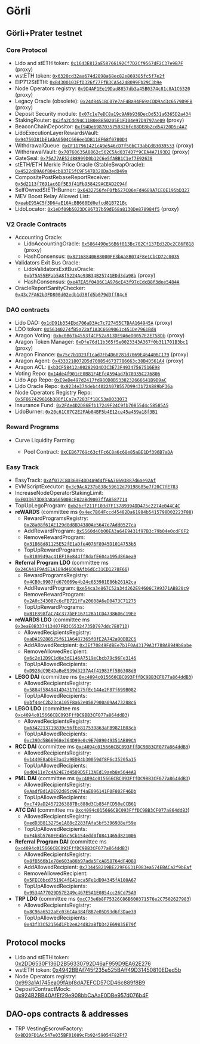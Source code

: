# Görli

## Görli+Prater testnet

### Core Protocol

- Lido and stETH token: [`0x1643E812aE58766192Cf7D2Cf9567dF2C37e9B7F`](https://goerli.etherscan.io/address/0x1643E812aE58766192Cf7D2Cf9567dF2C37e9B7F) (proxy)
- wstETH token: [`0x6320cd32aa674d2898a68ec82e869385fc5f7e2f`](https://goerli.etherscan.io/address/0x6320cd32aa674d2898a68ec82e869385fc5f7e2f)
- EIP712StETH: [`0xB4300103FfD326f77FfB3CA54248099Fb29C3b9e`](https://goerli.etherscan.io/address/0xB4300103FfD326f77FfB3CA54248099Fb29C3b9e)
- Node Operators registry: [`0x9D4AF1Ee19Dad8857db3a45B0374c81c8A1C6320`](https://goerli.etherscan.io/address/0x9D4AF1Ee19Dad8857db3a45B0374c81c8A1C6320) (proxy)
- Legacy Oracle (obsolete): [`0x24d8451BC07e7aF4Ba94F69aCDD9ad3c6579D9FB`](https://goerli.etherscan.io/address/0x24d8451BC07e7aF4Ba94F69aCDD9ad3c6579D9FB) (proxy)
- Deposit Security module: [`0x07c1e7eDC8a19c9A9b936DecDd531a6365D2a434`](https://goerli.etherscan.io/address/0x07c1e7eDC8a19c9A9b936DecDd531a6365D2a434)
- StakingRouter: [`0x2fa2Cdd94C11B0e8B50205E1F304e97D9797ae09`](https://goerli.etherscan.io/address/0x2fa2Cdd94C11B0e8B50205E1F304e97D9797ae09) (proxy)
- BeaconChainDepositor: [`0xf94De698703575932bfc88DE8b2cd54720D5c4A7`](https://goerli.etherscan.io/address/0xf94De698703575932bfc88DE8b2cd54720D5c4A7)
- LidoExecutionLayerRewardsVault: [`0x94750381bE1AbA0504C666ee1DB118F68f0780D4`](https://goerli.etherscan.io/address/0x94750381bE1AbA0504C666ee1DB118F68f0780D4)
- WithdrawalQueue: [`0xCF117961421cA9e546cD7f50bC73abCdB3039533`](https://goerli.etherscan.io/address/0xCF117961421cA9e546cD7f50bC73abCdB3039533) (proxy)
- WithdrawalVault: [`0x70760635A8862c562C5Ad0374D7f9CEA4A7193D2`](https://goerli.etherscan.io/address/0x70760635A8862c562C5Ad0374D7f9CEA4A7193D2) (proxy)
- GateSeal: [`0x75A77AE52d88999D0b12C6e5fABB1C1ef7E92638`](https://goerli.etherscan.io/address/0x75A77AE52d88999D0b12C6e5fABB1C1ef7E92638)
- stETH/ETH Merkle Price Oracle (StableSwapOracle): [`0x4522dB9A6f804cb837E5fC9F547D320Da3edD49a`](https://goerli.etherscan.io/address/0x4522dB9A6f804cb837E5fC9F547D320Da3edD49a)
- CompositePostRebaseReportReceiver: [`0x5d2113f7691ac6Df5E3f41Fb938429ACEAD2C94f`](https://goerli.etherscan.io/address/0x5d2113f7691ac6Df5E3f41Fb938429ACEAD2C94f)
- SelfOwnedStETHBurner: [`0x6432756feF0fb527C06eFd4689A7CE0E195bD327`](https://goerli.etherscan.io/address/0x6432756feF0fb527C06eFd4689A7CE0E195bD327)
- MEV Boost Relay Allowed List: [`0xeabE95AC5f3D64aE16AcBB668Ed0efcd81B721Bc`](https://goerli.etherscan.io/address/0xeabe95ac5f3d64ae16acbb668ed0efcd81b721bc)
- LidoLocator: [`0x1eDf09b5023DC86737b59dE68a8130De878984f5`](https://goerli.etherscan.io/address/0x1eDf09b5023DC86737b59dE68a8130De878984f5) (proxy)

### V2 Oracle Contracts

- Accounting Oracle:
    - LidoAccountingOracle: [`0x5864490e56B6f013Bc702Cf137Ed32Dc2C86F818`](https://goerli.etherscan.io/address/0x5864490e56B6f013Bc702Cf137Ed32Dc2C86F818) (proxy)
    - HashConsensus: [`0x821688406B8000FE3bAa8B074F8e1CbCD72c0035`](https://goerli.etherscan.io/address/0x821688406B8000FE3bAa8B074F8e1CbCD72c0035)
- Validators Exit Bus Oracle:
    - LidoValidatorsExitBusOracle: [`0xb75A55EFab5A8f5224Ae93B34B25741EDd3da98b`](https://goerli.etherscan.io/address/0xb75A55EFab5A8f5224Ae93B34B25741EDd3da98b) (proxy)
    - HashConsensus: [`0xe47EA5f0406C1A976cE43f97cEdcB8f3dee5484A`](https://goerli.etherscan.io/address/0xe47EA5f0406C1A976cE43f97cEdcB8f3dee5484A)
- OracleReportSanityChecker: [`0x43c7FA62b3FD800d02edb1d38fd5b079d3ff84c6`](https://goerli.etherscan.io/address/0x43c7FA62b3FD800d02edb1d38fd5b079d3ff84c6)

### DAO contracts

- Lido DAO: [`0x1dD91b354Ebd706aB3Ac7c727455C7BAA164945A`](https://goerli.etherscan.io/address/0x1dD91b354Ebd706aB3Ac7c727455C7BAA164945A) (proxy)
- LDO token: [`0x56340274fB5a72af1A3C6609061c451De7961Bd4`](https://goerli.etherscan.io/address/0x56340274fB5a72af1A3C6609061c451De7961Bd4)
- Aragon Voting: [`0xbc0B67b4553f4CF52a913DE9A6eD0057E2E758Db`](https://goerli.etherscan.io/address/0xbc0B67b4553f4CF52a913DE9A6eD0057E2E758Db) (proxy)
- Aragon Token Manager: [`0xDfe76d11b365f5e0023343A367f0b311701B3bc1`](https://goerli.etherscan.io/address/0xDfe76d11b365f5e0023343A367f0b311701B3bc1) (proxy)
- Aragon Finance: [`0x75c7b1D23f1cad7Fb4D60281d7069E46440BC179`](https://goerli.etherscan.io/address/0x75c7b1D23f1cad7Fb4D60281d7069E46440BC179) (proxy)
- Aragon Agent: [`0x4333218072D5d7008546737786663c38B4D561A4`](https://goerli.etherscan.io/address/0x4333218072D5d7008546737786663c38B4D561A4) (proxy)
- Aragon ACL: [`0xb3CF58412a00282934D3C3E73F49347567516E98`](https://goerli.etherscan.io/address/0xb3CF58412a00282934D3C3E73F49347567516E98)
- Voting Repo: [`0x14de4f901cE0B81F4EfcA594ad7b70935C276806`](https://goerli.etherscan.io/address/0x14de4f901cE0B81F4EfcA594ad7b70935C276806)
- Lido App Repo: [`0xE9eDe497d2417fd980D8B5338232666641B9B9aC`](https://goerli.etherscan.io/address/0xE9eDe497d2417fd980D8B5338232666641B9B9aC)
- Lido Oracle Repo: [`0x9234e37Adeb44022A078557D9943b72AB89bF36a`](https://goerli.etherscan.io/address/0x9234e37Adeb44022A078557D9943b72AB89bF36a)
- Node Operators Registry Repo: [`0x5F867429616b380f1Ca7a7283Ff18C53a0033073`](https://goerli.etherscan.io/address/0x5F867429616b380f1Ca7a7283Ff18C53a0033073)
- Insurance Fund: [`0x2FAe4D2D86Efb17249F24C9fb70855d4c58585A5`](https://goerli.etherscan.io/address/0x2FAe4D2D86Efb17249F24C9fb70855d4c58585A5)
- LidoBurner: [`0x20c61C07C2E2FAb04BF5b4E12ce45a459a18f3B1`](https://goerli.etherscan.io/address/0x20c61C07C2E2FAb04BF5b4E12ce45a459a18f3B1)

### Reward Programs

- Curve Liquidity Farming:

  - Pool Contract: [`0xCEB67769c63cfFc6C8a6c68e85aBE1Df396B7aDA`](https://goerli.etherscan.io/address/0xCEB67769c63cfFc6C8a6c68e85aBE1Df396B7aDA)

### Easy Track

- EasyTrack: [`0xAf072C8D368E4DD4A9d4fF6A76693887d6ae92Af`](https://goerli.etherscan.io/address/0xAf072C8D368E4DD4A9d4fF6A76693887d6ae92Af)
- EVMScriptExecutor: [`0x3c9AcA237b838c59612d79198685e7f20C7fE783`](https://goerli.etherscan.io/address/0x3c9AcA237b838c59612d79198685e7f20C7fE783)
- IncreaseNodeOperatorStakingLimit: [`0xE033673D83a8a60500BcE02aBd9007ffAB587714`](https://goerli.etherscan.io/address/0xE033673D83a8a60500BcE02aBd9007ffAB587714)
- TopUpLegoProgram: [`0xb2bcf211F103d7F13789394DD475c2274e044C4C`](https://goerli.etherscan.io/address/0xb2bcf211F103d7F13789394DD475c2274e044C4C)
- **reWARDS** (committee ms [`0x4ec7B04Fccd45482Da61984b5415798D02223F88`](https://goerli.etherscan.io/address/0x4ec7B04Fccd45482Da61984b5415798D02223F88))
  - RewardProgramsRegistry: [`0x28a08f61AE129d0d8BD4380Ae5647e7Add0527ca`](https://goerli.etherscan.io/address/0x28a08f61AE129d0d8BD4380Ae5647e7Add0527ca)
  - AddRewardProgram: [`0x5560d40b00EA3a64E9431f97B3c79b04e0cdF6F2`](https://goerli.etherscan.io/address/0x5560d40b00EA3a64E9431f97B3c79b04e0cdF6F2)
  - RemoveRewardProgram: [`0x31B68d81125E52fE1aDfe4076F8945D1014753b5`](https://goerli.etherscan.io/address/0x31B68d81125E52fE1aDfe4076F8945D1014753b5)
  - TopUpRewardPrograms: [`0x8180949ac41EF18e844ff8dafE604a195d86Aea9`](https://goerli.etherscan.io/address/0x8180949ac41EF18e844ff8dafE604a195d86Aea9)
- **Referral Program LDO** (committee ms [`0x24CA41F9AdE1A189d46D69Afb6dCc31CD1278F66`](https://goerli.etherscan.io/address/0x24CA41F9AdE1A189d46D69Afb6dCc31CD1278F66))
  - RewardProgramsRegistry: [`0x4CB0c9987fd670069e4b24c653981E86b261A2ca`](https://goerli.etherscan.io/address/0x4CB0c9987fd670069e4b24c653981E86b261A2ca)
  - AddRewardProgram: [`0xe54ca3e867C52a34d262E94606C7A9371AB820c9`](https://goerli.etherscan.io/address/0xe54ca3e867C52a34d262E94606C7A9371AB820c9)
  - RemoveRewardProgram: [`0x2A0c343087c6cFB721fFa20608A6eD0473C71275`](https://goerli.etherscan.io/address/0x2A0c343087c6cFB721fFa20608A6eD0473C71275)
  - TopUpRewardPrograms: [`0xB1E898faC74c377bEF16712Ba1CD4738606c19Ee`](https://goerli.etherscan.io/address/0xB1E898faC74c377bEF16712Ba1CD4738606c19Ee)
- **reWARDS LDO** (committee ms [`0x3eaE0B337413407FB3C65324735D797ddc7E071D`](https://goerli.etherscan.io/address/0x3eaE0B337413407FB3C65324735D797ddc7E071D))
  - AllowedRecipientsRegistry: [`0xaDA19288575f611A6487365f0fE2A742a90BB2C6`](https://goerli.etherscan.io/address/0xaDA19288575f611A6487365f0fE2A742a90BB2C6)
  - AddAllowedRecipient: [`0x3Ef70849FdBEe7b1F0A43179A3f788A8949b8abe`](https://goerli.etherscan.io/address/0x3Ef70849FdBEe7b1F0A43179A3f788A8949b8abe)
  - RemoveAllowedRecipient: [`0x6c2e12D9C1d6e3dE146A7519eCbcb79c96Fe3146`](https://goerli.etherscan.io/address/0x6c2e12D9C1d6e3dE146A7519eCbcb79c96Fe3146)
  - TopUpAllowedRecipients: [`0xD928dC9E4DaBeE939d3237A4f41983Ff5B6308dB`](https://goerli.etherscan.io/address/0xD928dC9E4DaBeE939d3237A4f41983Ff5B6308dB)
- **LEGO DAI** (committee ms [`0xc4094c015666CBC093FffDC9BB3CF077a864ddB3`](https://app.safe.global/gor:0xc4094c015666CBC093FffDC9BB3CF077a864ddB3/home))
  - AllowedRecipientsRegistry: [`0x5884f5849414D4317d175fEc144e2F87f699B082`](https://goerli.etherscan.io/address/0x5884f5849414D4317d175fEc144e2F87f699B082)
  - TopUpAllowedRecipients: [`0xbf44eC2b23cA105F8a62e0587900a09A473288c6`](https://goerli.etherscan.io/address/0xbf44eC2b23cA105F8a62e0587900a09A473288c6)
- **LEGO LDO** (committee ms [`0xc4094c015666CBC093FffDC9BB3CF077a864ddB3`](https://app.safe.global/gor:0xc4094c015666CBC093FffDC9BB3CF077a864ddB3/home))
  - AllowedRecipientsRegistry: [`0x6342213719839c56fEe817539863aFB9821B03cb`](https://goerli.etherscan.io/address/0x6342213719839c56fEe817539863aFB9821B03cb)
  - TopUpAllowedRecipients: [`0xc39Dd5B66968e364D99e0c9E7089049351AB89CA`](https://goerli.etherscan.io/address/0xc39Dd5B66968e364D99e0c9E7089049351AB89CA)
- **RCC DAI** (committee ms [`0xc4094c015666CBC093FffDC9BB3CF077a864ddB3`](https://app.safe.global/gor:0xc4094c015666CBC093FffDC9BB3CF077a864ddB3/home))
  - AllowedRecipientsRegistry: [`0x1440E8aDbE3a42a9EDB4b30059df8F6c35205a15`](https://goerli.etherscan.io/address/0x1440E8aDbE3a42a9EDB4b30059df8F6c35205a15)
  - TopUpAllowedRecipients: [`0xd0411e7c4A24E7d4509D5F13AEd19aeb8e5644AB`](https://goerli.etherscan.io/address/0xd0411e7c4A24E7d4509D5F13AEd19aeb8e5644AB)
- **PML DAI** (committee ms [`0xc4094c015666CBC093FffDC9BB3CF077a864ddB3`](https://app.safe.global/gor:0xc4094c015666CBC093FffDC9BB3CF077a864ddB3/home))
  - AllowedRecipientsRegistry: [`0xAadfBd1ADE92d85c967f4aE096141F0F802F46Db`](https://goerli.etherscan.io/address/0xAadfBd1ADE92d85c967f4aE096141F0F802F46Db)
  - TopUpAllowedRecipients: [`0xc749aD24572263887Bc888d3Cb854FCD50eCCB61`](https://goerli.etherscan.io/address/0xc749aD24572263887Bc888d3Cb854FCD50eCCB61)
- **ATC DAI** (committee ms [`0xc4094c015666CBC093FffDC9BB3CF077a864ddB3`](https://app.safe.global/gor:0xc4094c015666CBC093FffDC9BB3CF077a864ddB3/home))
  - AllowedRecipientsRegistry: [`0xedD3B813275e1A88c2283FAfa5bf5396938ef59e`](https://goerli.etherscan.io/address/0xedD3B813275e1A88c2283FAfa5bf5396938ef59e)
  - TopUpAllowedRecipients: [`0xF4b8b5760EE4b5c5Cb154edd0f0841465d821006`](https://goerli.etherscan.io/address/0xF4b8b5760EE4b5c5Cb154edd0f0841465d821006)
- **Referral Program DAI** (committee ms [`0xc4094c015666CBC093FffDC9BB3CF077a864ddB3`](https://app.safe.global/gor:0xc4094c015666CBC093FffDC9BB3CF077a864ddB3/home))
  - AllowedRecipientsRegistry: [`0x8fB566b1e78e603a86b97ada5FcA858764dF4088`](https://goerli.etherscan.io/address/0x8fB566b1e78e603a86b97ada5FcA858764dF4088)
  - AddAllowedRecipient: [`0x734458219BE229F6631F083ea574EBACa2f9bEaf`](https://goerli.etherscan.io/address/0x734458219BE229F6631F083ea574EBACa2f9bEaf)
  - RemoveAllowedRecipient: [`0x5FEC0bcd7519C4fE41eca5Fe1dD94345fA100A67`](https://goerli.etherscan.io/address/0x5FEC0bcd7519C4fE41eca5Fe1dD94345fA100A67)
  - TopUpAllowedRecipients: [`0x9534A77029D57E249c467E5A1E0854cc26Cd75A0`](https://goerli.etherscan.io/address/0x9534A77029D57E249c467E5A1E0854cc26Cd75A0)
- **TRP LDO** (committee ms [`0xcC73e6b8F75326C86B600371576e2C7502627983`](https://app.safe.global/gor:0xcC73e6b8F75326C86B600371576e2C7502627983/home))
  - AllowedRecipientsRegistry: [`0x8C96a6522aEc036C4a384f8B7e05D93d6f3Dae39`](https://goerli.etherscan.io/address/0x8C96a6522aEc036C4a384f8B7e05D93d6f3Dae39)
  - TopUpAllowedRecipients: [`0x43f33C52156d1Fb2eA24d82aBfD342E69835E79f`](https://goerli.etherscan.io/address/0x43f33C52156d1Fb2eA24d82aBfD342E69835E79f)

## Protocol mocks

- Lido and stETH token: [0x2DD6530F136D2B56330792D46aF959D9EA62E276](https://goerli.etherscan.io/address/0x2DD6530F136D2B56330792D46aF959D9EA62E276)
- wstETH token: [0x4942BBAf745f235e525BAff49D31450810EDed5b](https://goerli.etherscan.io/address/0x4942BBAf745f235e525BAff49D31450810EDed5b)
- Node Operators registry: [0x993a1A1745ea09fAbf8dA7EFCD57CD46c889f8B9](https://goerli.etherscan.io/address/0x993a1A1745ea09fAbf8dA7EFCD57CD46c889f8B9)
- DepositContractMock: [0x924B2BB40AfEf29e908bbCaAaE0DBe957d076b4F](https://goerli.etherscan.io/address/0x924B2BB40AfEf29e908bbCaAaE0DBe957d076b4F)

## DAO-ops contracts & addresses
- TRP VestingEscrowFactory: [`0x8D20FD1Ac547e035BF01089cFb92459054F82Ff7`](https://goerli.etherscan.io/address/0x8D20FD1Ac547e035BF01089cFb92459054F82Ff7)
